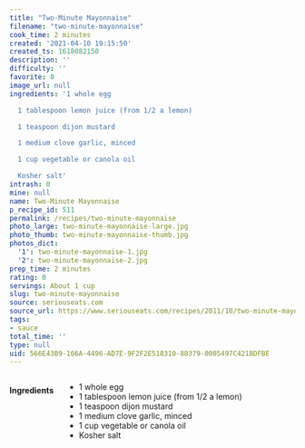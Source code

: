```yaml
---
title: "Two-Minute Mayonnaise"
filename: "two-minute-mayonnaise"
cook_time: 2 minutes
created: '2021-04-10 19:15:50'
created_ts: 1618082150
description: ''
difficulty: ''
favorite: 0
image_url: null
ingredients: '1 whole egg

  1 tablespoon lemon juice (from 1/2 a lemon)

  1 teaspoon dijon mustard

  1 medium clove garlic, minced

  1 cup vegetable or canola oil

  Kosher salt'
intrash: 0
mine: null
name: Two-Minute Mayonnaise
p_recipe_id: 511
permalink: /recipes/two-minute-mayonnaise
photo_large: two-minute-mayonnaise-large.jpg
photo_thumb: two-minute-mayonnaise-thumb.jpg
photos_dict:
  '1': two-minute-mayonnaise-1.jpg
  '2': two-minute-mayonnaise-2.jpg
prep_time: 2 minutes
rating: 0
servings: About 1 cup
slug: two-minute-mayonnaise
source: seriouseats.com
source_url: https://www.seriouseats.com/recipes/2011/10/two-minute-mayonnaise.html
tags:
- sauce
total_time: ''
type: null
uid: 566E43B9-166A-4496-AD7E-9F2F2E518310-88379-0005497C421BDFBE
---
```

<div class="large-8 medium-7 columns" id="writeup">	</div><!-- #writeup -->
</div><!-- #row-one -->
<div class="row" id="row-two">	<div class="medium-4 small-5 columns" id="ingredients"><h4>Ingredients</h4><div class="box box-ingredients content"><ul>
<li>1 whole egg</li>
<li>1 tablespoon lemon juice (from 1/2 a lemon)</li>
<li>1 teaspoon dijon mustard</li>
<li>1 medium clove garlic, minced</li>
<li>1 cup vegetable or canola oil</li>
<li>Kosher salt</li>
</ul>
</div>	</div>	<div class="medium-6 small-7 columns" id="directions">	</div>